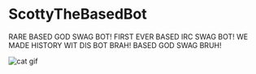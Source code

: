 ScottyTheBasedBot
=================

RARE BASED GOD SWAG BOT! FIRST EVER BASED IRC SWAG BOT! WE MADE HISTORY WIT DIS BOT BRAH! BASED GOD SWAG BRUH!

![cat gif](http://24.media.tumblr.com/e2e81a55adb724cbaf5fb4fb47fffc49/tumblr_mj481oj8en1qffxcco1_500.gif)
